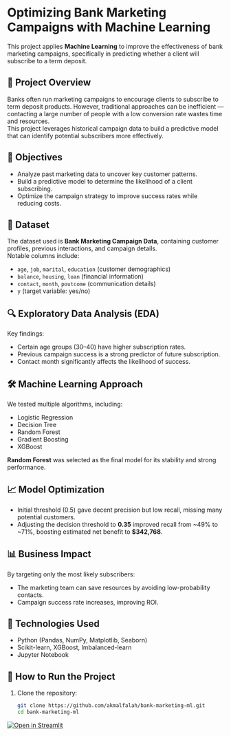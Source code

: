 # Optimizing Bank Marketing Campaigns with Machine Learning

This project applies **Machine Learning** to improve the effectiveness of bank marketing campaigns, specifically in predicting whether a client will subscribe to a term deposit.

## 📌 Project Overview
Banks often run marketing campaigns to encourage clients to subscribe to term deposit products. However, traditional approaches can be inefficient — contacting a large number of people with a low conversion rate wastes time and resources.  
This project leverages historical campaign data to build a predictive model that can identify potential subscribers more effectively.

## 🎯 Objectives
- Analyze past marketing data to uncover key customer patterns.
- Build a predictive model to determine the likelihood of a client subscribing.
- Optimize the campaign strategy to improve success rates while reducing costs.

## 📂 Dataset
The dataset used is **Bank Marketing Campaign Data**, containing customer profiles, previous interactions, and campaign details.  
Notable columns include:
- `age`, `job`, `marital`, `education` (customer demographics)
- `balance`, `housing`, `loan` (financial information)
- `contact`, `month`, `poutcome` (communication details)
- `y` (target variable: yes/no)

## 🔍 Exploratory Data Analysis (EDA)
Key findings:
- Certain age groups (30–40) have higher subscription rates.
- Previous campaign success is a strong predictor of future subscription.
- Contact month significantly affects the likelihood of success.

## 🛠 Machine Learning Approach
We tested multiple algorithms, including:
- Logistic Regression
- Decision Tree
- Random Forest
- Gradient Boosting
- XGBoost

**Random Forest** was selected as the final model for its stability and strong performance.

## 📈 Model Optimization
- Initial threshold (0.5) gave decent precision but low recall, missing many potential customers.
- Adjusting the decision threshold to **0.35** improved recall from ~49% to ~71%, boosting estimated net benefit to **$342,768**.

## 📊 Business Impact
By targeting only the most likely subscribers:
- The marketing team can save resources by avoiding low-probability contacts.
- Campaign success rate increases, improving ROI.

## 🚀 Technologies Used
- Python (Pandas, NumPy, Matplotlib, Seaborn)
- Scikit-learn, XGBoost, Imbalanced-learn
- Jupyter Notebook

## 📌 How to Run the Project
1. Clone the repository:
   ```bash
   git clone https://github.com/akmalfalah/bank-marketing-ml.git
   cd bank-marketing-ml

[![Open in Streamlit](https://static.streamlit.io/badges/streamlit_badge_black_white.svg)](https://bank-marketing-campaign-prediction-jahbpghh88f8s4d7uzk5kg.streamlit.app/)

